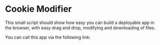 # Cookie Modifier

This small script should show how easy you can build a deployable app in the browser, with easy drag and drop, modifying and downloading of files. 

You can call this app via the following link:
